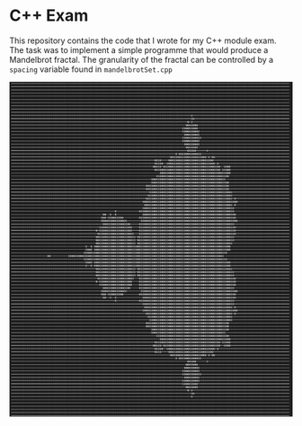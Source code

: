 # C++ Exam
This repository contains the code that I wrote for my C++ module exam. 
The task was to implement a simple programme that would produce a Mandelbrot fractal.
The granularity of the fractal can be controlled by a `spacing` variable found in `mandelbrotSet.cpp`

![Tester](image_output/FractalDefault.png)
